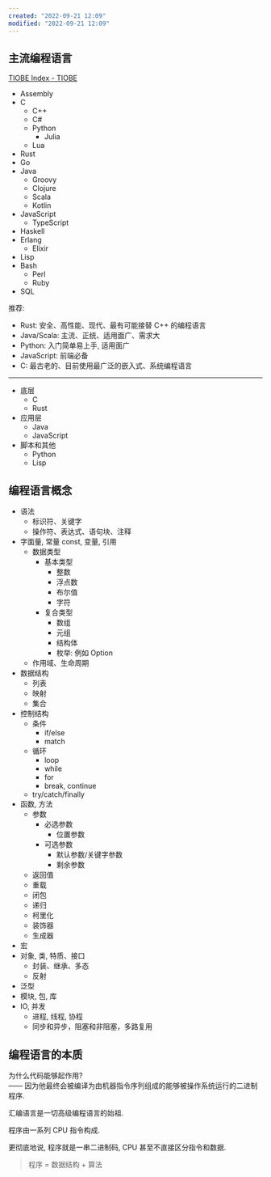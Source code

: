 ```yaml
---
created: "2022-09-21 12:09"
modified: "2022-09-21 12:09"
---
```

## 主流编程语言

[TIOBE Index - TIOBE](https://www.tiobe.com/tiobe-index/)

- Assembly
- C
    - C++
    - C#
    - Python
        - Julia
    - Lua
- Rust
- Go
- Java
    - Groovy
    - Clojure
    - Scala
    - Kotlin
- JavaScript
    - TypeScript
- Haskell
- Erlang
    - Elixir
- Lisp
- Bash
    - Perl
    - Ruby
- SQL


推荐:
- Rust: 安全、高性能、现代、最有可能接替 C++ 的编程语言
- Java/Scala: 主流、正统、适用面广、需求大
- Python: 入门简单易上手, 适用面广
- JavaScript: 前端必备
- C: 最古老的、目前使用最广泛的嵌入式、系统编程语言

---
- 底层
  - C
  - Rust
- 应用层
  - Java
  - JavaScript
- 脚本和其他
  - Python
  - Lisp

## 编程语言概念
- 语法
  - 标识符、关键字
  - 操作符、表达式、语句块、注释
- 字面量, 常量 const, 变量, 引用
  - 数据类型
    - 基本类型
      - 整数
      - 浮点数
      - 布尔值
      - 字符
    - 复合类型
      - 数组
      - 元组
      - 结构体
      - 枚举: 例如 Option
  - 作用域、生命周期
- 数据结构
  - 列表
  - 映射
  - 集合
- 控制结构
  - 条件
    - if/else
    - match
  - 循环
    - loop
    - while
    - for
    - break, continue
  - try/catch/finally
- 函数, 方法
  - 参数
    - 必选参数
      - 位置参数
    - 可选参数
      - 默认参数/关键字参数
      - 剩余参数
  - 返回值
  - 重载
  - 闭包
  - 递归
  - 柯里化
  - 装饰器
  - 生成器
- 宏
- 对象, 类, 特质、接口
  - 封装、继承、多态
  - 反射
- 泛型
- 模块, 包, 库
- IO, 并发
  - 进程, 线程, 协程
  - 同步和异步，阻塞和非阻塞，多路复用

## 编程语言的本质

为什么代码能够起作用?  
—— 因为他最终会被编译为由机器指令序列组成的能够被操作系统运行的二进制程序.

汇编语言是一切高级编程语言的始祖.

程序由一系列 CPU 指令构成.

更彻底地说, 程序就是一串二进制码, CPU 甚至不直接区分指令和数据.

> 程序 = 数据结构 + 算法